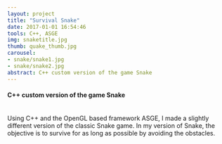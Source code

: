 ```yaml
---
layout: project
title: "Survival Snake"
date: 2017-01-01 16:54:46
tools: C++, ASGE
img: snaketitle.jpg
thumb: quake_thumb.jpg
carousel:
- snake/snake1.jpg
- snake/snake2.jpg
abstract: C++ custom version of the game Snake
---
```

#### C++ custom version of the game Snake
<br>
Using C++ and the OpenGL based framework ASGE, I made a slightly different version of the classic Snake game. In my version of Snake, the objective is to survive for as long as possible by avoiding the obstacles.
